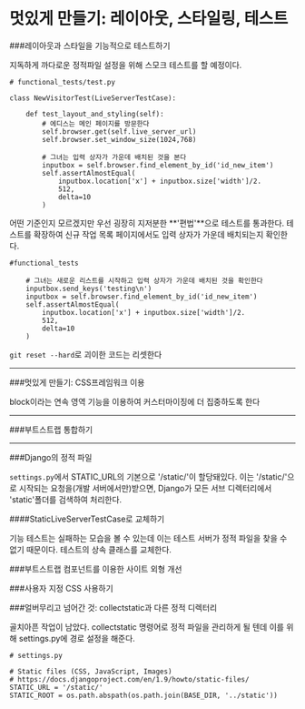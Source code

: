 # 멋있게 만들기: 레이아웃, 스타일링, 테스트

###레이아웃과 스타일을 기능적으로 테스트하기

지독하게 까다로운 정적파일 설정을 위해 스모크 테스트를 할 예정이다.
```{.python}
# functional_tests/test.py 

class NewVisitorTest(LiveServerTestCase):

	def test_layout_and_styling(self):
		# 에디스는 메인 페이지를 방문한다
		self.browser.get(self.live_server_url)
		self.browser.set_window_size(1024,768)

		# 그녀는 입력 상자가 가운데 배치된 것을 본다
		inputbox = self.browser.find_element_by_id('id_new_item')
		self.assertAlmostEqual(
			inputbox.location['x'] + inputbox.size['width']/2.
			512,
			delta=10
		)
```
어떤 기준인지 모르겠지만 우선 굉장히 지저분한 **'편법'**으로 테스트를 통과한다. 테스트를 확장하여 신규 작업 목록 페이지에서도 입력 상자가 가운데 배치되는지 확인한다.

```{.python}
#functional_tests

	# 그녀는 새로운 리스트를 시작하고 입력 상자가 가운데 배치된 것을 확인한다
	inputbox.send_keys('testing\n')
	inputbox = self.browser.find_element_by_id('id_new_item')
	self.assertAlmostEqual(
		inputbox.location['x'] + inputbox.size['width']/2.
		512,
		delta=10
	)
```

`git reset --hard`로 괴이한 코드는 리셋한다

---
###멋있게 만들기: CSS프레임워크 이용

block이라는 연속 영역 기능을 이용하여 커스터마이징에 더 집중하도록 한다

---
###부트스트랩 통합하기

---
###Django의 정적 파일

`settings.py`에서 STATIC_URL의 기본으로 '/static/'이 할당돼있다. 이는 '/static/'으로 시작되는 요청을(개발 서버에서만)받으면, Django가 모든 서브 디렉터리에서 'static'폴더를 검색하여 처리한다.

####StaticLiveServerTestCase로 교체하기

기능 테스트는 실패하는 모습을 볼 수 있는데 이는 테스트 서버가 정적 파일을 찾을 수 없기 때문이다.
테스트의 상속 클래스를 교체한다.

###부트스트랩 컴포넌트를 이용한 사이트 외형 개선

###사용자 지정 CSS 사용하기

###얼버무리고 넘어간 것: collectstatic과 다른 정적 디렉터리

골치아픈 작업이 남았다. collectstatic 명령어로 정적 파일을 관리하게 될 텐데 이를 위해 settings.py에 경로 설정을 해준다.

```{.python}
# settings.py

# Static files (CSS, JavaScript, Images)
# https://docs.djangoproject.com/en/1.9/howto/static-files/
STATIC_URL = '/static/'
STATIC_ROOT = os.path.abspath(os.path.join(BASE_DIR, '../static'))
```